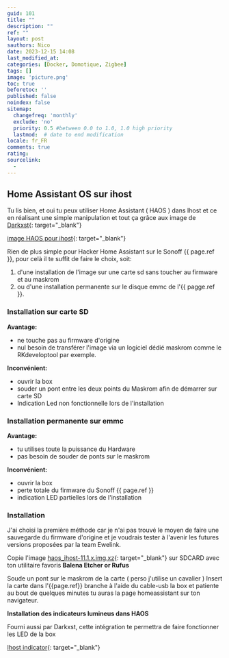 ```yaml
---
guid: 101
title: ""
description: ""
ref: ""
layout: post
sauthors: Nico
date: 2023-12-15 14:08
last_modified_at: 
categories: [Docker, Domotique, Zigbee]
tags: []
image: 'picture.png'
toc: true
beforetoc: ''
published: false
noindex: false
sitemap:
  changefreq: 'monthly'
  exclude: 'no'
  priority: 0.5 #between 0.0 to 1.0, 1.0 high priority
  lastmod:  # date to end modification
locale: fr_FR
comments: true
rating:  
sourcelink:
  - 
---
```


## Home Assistant OS sur ihost

Tu lis bien, et oui tu peux utiliser Home Assistant ( HAOS ) dans Ihost et ce en réalisant une simple manipulation et tout ça grâce aux image de [Darkxst](https://github.com/darkxst){: target="_blank"}

[image HAOS pour ihost](https://github.com/darkxst/ha-operating-system/wiki/HAOS-on-Sonoff-iHost){: target="_blank"}

Rien de plus simple pour Hacker Home Assistant sur le Sonoff {{ page.ref }}, pour celà il te suffit de faire le choix, soit:

1. d'une installation de l'image sur une carte sd sans toucher au firmware et au maskrom
2. ou d'une installation permanente sur le disque emmc de l'{{ pagge.ref }}. 

### Installation sur carte SD
**Avantage:** 
- ne touche pas au firmware d'origine
- nul besoin de transférer l'image via un logiciel dédié maskrom comme le RKdeveloptool par exemple.

**Inconvénient:**
- ouvrir la box
- souder un pont entre les deux points du Maskrom afin de démarrer sur carte SD
- Indication Led non fonctionnelle lors de l'installation

### Installation permanente sur emmc

**Avantage:**
- tu utilises toute la puissance du Hardware
- pas besoin de souder de ponts sur le maskrom

**Inconvénient:**
- ouvrir la box
- perte totale du firmware du Sonoff {{ page.ref }}
- indication LED partielles lors de l'installation

### Installation

J'ai choisi la première méthode car je n'ai pas trouvé le moyen de faire une sauvegarde du firmware d'origine et je voudrais tester à l'avenir les futures versions proposées par la team Ewelink.

Copie l'image [haos_ihost-11.1.x.img.xz](https://github.com/darkxst/ha-operating-system/releases){: target="_blank"} sur SDCARD avec ton utilitaire favoris **Balena Etcher or Rufus**

Soude un pont sur le maskrom de la carte ( perso j'utilise un cavalier )
Insert la carte dans l'{{page.ref}} branche à l'aide du cable-usb la box et patiente
au bout de quelques minutes tu auras la page homeassistant sur ton navigateur.

**Installation des indicateurs lumineus dans HAOS**

Fourni aussi par Darkxst, cette intégration te permettra de faire fonctionner les LED de la box

[Ihost indicator](https://github.com/darkxst/ihost_indicator){: target="_blank"}

